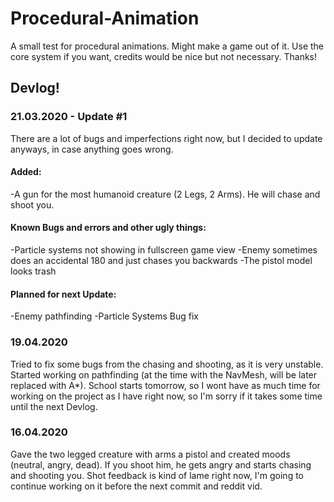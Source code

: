# Procedural-Animation

A small test for procedural animations. Might make a game out of it. Use the core system if you want, credits would be nice but not necessary. Thanks!

## Devlog!
### 21.03.2020 - Update #1
There are a lot of bugs and imperfections right now, but I decided to update anyways, in case anything goes wrong.
#### Added:
-A gun for the most humanoid creature (2 Legs, 2 Arms). He will chase and shoot you.
#### Known Bugs and errors and other ugly things:
-Particle systems not showing in fullscreen game view
-Enemy sometimes does an accidental 180 and just chases you backwards
-The pistol model looks trash
#### Planned for next Update:
-Enemy pathfinding
-Particle Systems Bug fix

### 19.04.2020
Tried to fix some bugs from the chasing and shooting, as it is very unstable.
Started working on pathfinding (at the time with the NavMesh, will be later replaced with A*).
School starts tomorrow, so I wont have as much time for working on the project as I have right now,
so I'm sorry if it takes some time until the next Devlog.

### 16.04.2020
Gave the two legged creature with arms a pistol and created moods (neutral, angry, dead). 
If you shoot him, he gets angry and starts chasing and shooting you. 
Shot feedback is kind of lame right now, I'm going to continue working on it before the next commit and reddit vid.
